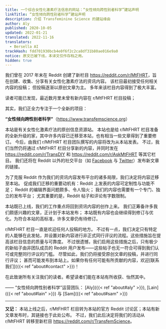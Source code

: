 ```yaml
---
title: 一个综合女性化激素疗法信息的网站：“女性倾向跨性别者科学”建站声明
linkTitle: “女性倾向跨性别者科学”建站声明
description: 介绍 Transfeminine Science 的建站缘由
author: Aly
published: 2020-10-05
updated: 2022-01-21
translated: 2022-11-16
translators:
  - Bersella AI
trackHash: fdd701930bcb4e0f6f2c2ca8df31b80ae016e9a0
notice: 原文已被下线，本译文仅作存档之用。
hidden: true
---
```


我们曾在 2017 年末在 Reddit 创建了新栏目 <https://reddit.com/r/MtFHRT>，旨在创建、收集、分享有关女性化激素疗法的资讯内容。
该栏目最初接受任何相关内容的投稿；
但投稿逐渐以原创文章为主。
多年来该栏目内容得到了极大丰富。

读者可能已发现，最近数月里未曾有新内容在 r/MtFHRT 栏目投稿；

其实，我们正全力专注于一个全新的项目：

**“女性倾向跨性别者科学”**（<https://www.transfemscience.org>）

本站是有关女性化激素疗法的原创信息资源站。
本站也是给 r/MtFHRT 栏目准备的全新升级的家，其中许多内容已迁移至本站，也有相当一些文章得到了重要修订。
今后，由我们 r/MtFHRT 栏目团队撰写的内容将改为从本站发表。
不过，我们当然仍将通过 r/MtFHRT 栏目分享新的内容，并同时发在 <https://reddit.com/r/TransDIY> 和 <https://reddit.com/r/AskMtFHRT> 等其它栏目。
我们还将在 Reddit 以外的社交平台（如 [Facebook](https://facebook.com/TransfemScience) 与 [Twitter](https://twitter.com/TransfemScience)）发布新文章的链接。

为了克服 Reddit 作为我们的资讯内容发布平台的诸多局限，我们决定将内容迁移至本站。
促成我们迁移的重要动机有：Reddit 上发表的内容可定制性与功能不足；
Reddit 的编辑界面问题颇多、令人恼火；
我们的内容也需要有一个专门、独立的发布平台；
尤其重要的是，Reddit 帖子和评论有字数限制。

本站既已上线，我们的工作重点将回到资讯内容的创作上来。
我们正筹备许多我们颇感兴趣的文章，正计划于本站发布；
本站既有内容也会继续得到修订与优化。为符合本站的高标准，许多文章仍有待修订。

r/MtFHRT 栏目一直是欢迎任何人投稿的地方。
不过有一点，我们决定只有特定的人能够在此发帖，并设置对新内容进行非正式同行评议的流程。这些措施旨在提高该栏目信息的质量与可靠度。
不过很遗憾，我们启用这些措施之后，只有极少的新帖子由非团队成员的 Reddit 用户发布——这些帖子也无一符合可得到我们认可或完整同行评议的门槛。
尽管如此，我们仍将接受原创文章的投稿，并进行同行评议；
甚而可能发布到本站上。如果你有任何可能有所贡献的内容，欢迎[联系我们]({{< ref "about#contact" >}})！

在此致谢所有关注我们的读者。希望读者们能在本站有所收获、怡然其中。

—— “女性倾向跨性别者科学”运营团队：
[Aly]({{< ref "about#aly" >}}),
[Lain]({{< ref "about#lain" >}}) 与
[Sam]({{< ref "about#sam" >}})

---

**又记：** 本站上线之后，r/MtFHRT 栏目转为本站的官方 Reddit 讨论区；本站有新文章发布时，其链接也于此处公布。
不过，我们此后决定将我们的活动从 r/MtFHRT 转移至新栏目 <https://reddit.com/r/TransfemScience>。
